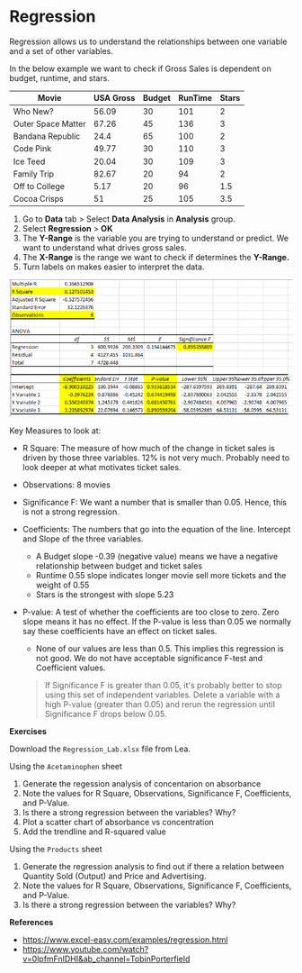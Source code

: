 # Regression

Regression allows us to understand the relationships between one variable and a set of other variables.

In the below example we want to check if Gross Sales is dependent on budget, runtime, and stars.

| Movie              | USA Gross | Budget | RunTime | Stars |
| ------------------ | --------- | ------ | ------- | ----- |
| Who New?           | 56.09     | 30     | 101     | 2     |
| Outer Space Matter | 67.26     | 45     | 136     | 3     |
| Bandana Republic   | 24.4      | 65     | 100     | 2     |
| Code Pink          | 49.77     | 30     | 110     | 3     |
| Ice Teed           | 20.04     | 30     | 109     | 3     |
| Family Trip        | 82.67     | 20     | 94      | 2     |
| Off to College     | 5.17      | 20     | 96      | 1.5   |
| Cocoa Crisps       | 51        | 25     | 105     | 3.5   |

1. Go to **Data** tab > Select **Data Analysis** in **Analysis** group.
2. Select **Regression** > **OK**
3. The **Y-Range** is the variable you are trying to understand or predict. We want to understand what drives gross sales.
4. The **X-Range** is the range we want to check if determines the **Y-Range.**
5. Turn labels on makes easier to interpret the data.

![](assets\results.png)

Key Measures to look at:

* R Square: The measure of how much of the change in ticket sales is driven by those three variables. 12% is not very much. Probably need to look deeper at what motivates ticket sales.

* Observations: 8 movies

* Significance F: We want a number that is smaller than 0.05. Hence, this is not a strong regression.

* Coefficients: The numbers that go into the equation of the line. Intercept and Slope of the three variables.

  * A Budget slope -0.39 (negative value) means we have a negative relationship between budget and ticket sales
  * Runtime 0.55 slope indicates longer movie sell more tickets and the weight of 0.55
  * Stars is the strongest with slope 5.23

* P-value: A test of whether the coefficients are too close to zero. Zero slope means it has no effect. If the P-value is less than 0.05 we normally say these coefficients have an effect on ticket sales.

  * None of our values are less than 0.5. This implies this regression is not good. We do not have acceptable significance F-test and Coefficient values.

  > If Significance F is greater than 0.05, it's probably better to stop using this set of independent variables. Delete a variable with a high P-value (greater than 0.05) and rerun the regression until Significance F drops below 0.05.

**Exercises**

Download the `Regression_Lab.xlsx` file from Lea.

Using the `Acetaminophen` sheet

1. Generate the regession analysis of concentarion on absorbance
2. Note the values for R Square, Observations, Significance F, Coefficients, and P-Value.
3. Is there a strong regression between the variables? Why?
4. Plot a scatter chart of absorbance vs concentration
5. Add the trendline and R-squared value

Using the `Products` sheet

1. Generate the regression analysis to find out if there a relation between Quantity Sold (Output) and Price and Advertising.
2. Note the values for R Square, Observations, Significance F, Coefficients, and P-Value.
3. Is there a strong regression between the variables? Why?

**References**

* https://www.excel-easy.com/examples/regression.html
* https://www.youtube.com/watch?v=0lpfmFnlDHI&ab_channel=TobinPorterfield